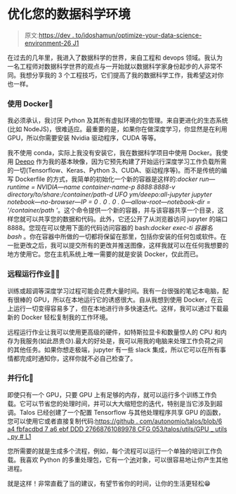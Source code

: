 # 优化您的数据科学环境

> 原文:[https://dev . to/idoshamun/optimize-your-data-science-environment-26 J1](https://dev.to/idoshamun/optimize-your-data-science-environment-26j1)

在过去的几年里，我进入了数据科学的世界，来自工程和 devops 领域。我认为一名工程师对数据科学世界的观点与一开始就以数据科学家身份起步的人非常不同。我想分享我的 3 个工程技巧，它们提高了我的数据科学工作，我希望这对你也一样。

### [](#use-docker)使用 Docker🚢

我必须承认，我讨厌 Python 及其所有虚拟环境的包管理。来自更进化的生态系统(比如 NodeJS)，很难适应。最重要的是，如果你在做深度学习，你显然是在利用 GPU，所以你需要安装 Nvidia 驱动程序，CUDA 等等。

我不使用 conda，实际上我没有安装它，我在数据科学项目中使用 Docker。我使用 [Deepo](https://hub.docker.com/r/ufoym/deepo/) 作为我的基本映像，因为它预先构建了开始运行深度学习工作负载所需的一切(Tensorflow、Keras、Python 3、CUDA、驱动程序等)。而不是传统的编写 Dockerfile 的方式，我简单的初始化一个新的容器是这样的:*docker run—runtime = NVIDIA—name container-name-p 8888:8888-v directory/to/share:/container/path-d UFO ym/deepo:all-jupyter jupyter notebook—no-browser—IP = 0 . 0 . 0 . 0—allow-root—notebook-dir = '/container/path '*。这个命令提供一个新的容器，并与该容器共享一个目录，这样您就可以共享您的数据和代码。此外，它还公开了从浏览器访问 jupyter 的端口 8888。您现在可以使用下面的代码访问容器的 bash:*docker exec-ti 容器名 bash* 。你在容器中所做的一切都将保留在那里，包括你安装的任何包或软件。在一批更改之后，我可以提交所有的更改并推送图像，这样我就可以在任何我想要的地方使用它。您在主机系统上唯一需要的就是安装 Docker，仅此而已。

### [](#run-jobs-remotely)远程运行作业👩‍🚀

训练或超调等深度学习过程可能会花费大量时间。我有一台很强的笔记本电脑，配有很棒的 GPU，所以在本地运行它的诱惑很大。自从我想到使用 Docker，在云上运行一切变得容易多了，但在本地进行许多快速迭代。这样，我可以通过下载最新的 Docker 轻松复制我的工作环境。

远程运行作业让我可以使用更高级的硬件，如特斯拉显卡和数量惊人的 CPU 和内存为我服务(如此昂贵😓).最大的好处是，我可以用我的电脑来处理工作负荷之间的其他任务。如果你想走极端，jupyter 有一些 slack 集成，所以它可以在所有事情都完成时通知你，这样你就不必自己检查了。

### [](#parallelize)并行化👯

即使只有一个 GPU，只要 GPU 上有足够的内存，就可以运行多个训练工作负载。它可以节省您的处理时间，并可以大大缩短您的迭代，特别是当它涉及到超调。Talos 已经创建了一个配置 Tensorflow 与其他处理程序共享 GPU 的函数，您可以使用它或者直接复制代码:[https://github . com/autonomio/talos/blob/6 a4 fbfacdbd 7 a6 ebf DDD 27668761089978 CFG 053/talos/utils/GPU _ utils . py # L1](https://github.com/autonomio/talos/blob/6a4fbfacdbd7a6ebfddd27668761089978cfc053/talos/utils/gpu_utils.py#L1)

您所需要的就是生成多个流程，例如，每个流程可以运行一个单独的培训工作负载。我喜欢 Python 的多重处理包，它有一个[池](https://docs.python.org/2/library/multiprocessing.html)对象，可以很容易地让你产生其他进程。

就是这样！非常直截了当的建议，有望节省你的时间，让你的生活更轻松😁